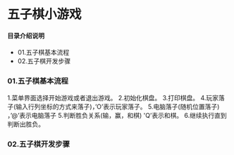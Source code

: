 # 五子棋小游戏
#### 目录介绍说明
- 01.五子棋基本流程
- 02.五子棋开发步骤





### 01.五子棋基本流程
1.菜单界面选择开始游戏或者退出游戏。
2.初始化棋盘。
3.打印棋盘。
4.玩家落子(输入行列坐标的方式来落子)，’O’表示玩家落子。
5.电脑落子(随机位置落子) ，’@’表示电脑落子
5.判断胜负关系(输，赢，和棋) 'Q’表示和棋。
6.继续执行直到判断出胜负。


### 02.五子棋开发步骤













